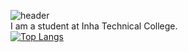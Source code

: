 ![header](https://capsule-render.vercel.app/api?type=rect&color=auto&height=300&section=header&text=Hi👋&fontSize=90)  
I am a student at Inha Technical College.  
[![Top Langs](https://github-readme-stats.vercel.app/api/top-langs/?username=PacaSim&layout=compact)](https://github.com/PacaSim/github-readme-stats)
